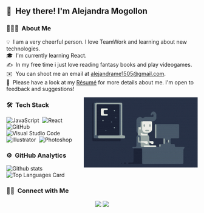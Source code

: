 


## 👋 &nbsp;Hey there! I'm Alejandra Mogollon 

### 👨🏻‍💻 &nbsp;About Me

💡 &nbsp;I am a very cheerful person. I love TeamWork and learning about new technologies.\
🎓 &nbsp;I'm currently learning React.\
✍️ &nbsp;In my free time i just love reading fantasy books and play videogames.\
✉️ &nbsp;You can shoot me an email at alejandrame1505@gmail.com.\
📄 &nbsp;Please have a look at my [Résumé](https://ibb.co/hHCd72g) for more details about me. I'm open to feedback and suggestions!


<img alt="Night Coding" src="https://raw.githubusercontent.com/AVS1508/AVS1508/master/assets/Night-Coding.gif" align="right"/>

### 🛠 &nbsp;Tech Stack


![JavaScript](https://img.shields.io/badge/-JavaScript-05122A?style=flat&logo=javascript)&nbsp;
![React](https://img.shields.io/badge/-React-05122A?style=flat&logo=react)&nbsp;
![GitHub](https://img.shields.io/badge/-GitHub-05122A?style=flat&logo=github)&nbsp;
![Visual Studio Code](https://img.shields.io/badge/-Visual%20Studio%20Code-05122A?style=flat&logo=visual-studio-code&logoColor=007ACC)&nbsp;
![Illustrator](https://img.shields.io/badge/-Illustrator-05122A?style=flat&logo=adobe-illustrator)&nbsp;
![Photoshop](https://img.shields.io/badge/-Photoshop-05122A?style=flat&logo=adobe-photoshop)&nbsp;


### ⚙️ &nbsp;GitHub Analytics

![Github stats](https://github-readme-stats.vercel.app/api?username=AlejandraMogollon&theme=tokyonight&show_icons=true&count_private=true)
![Top Languages Card](https://github-readme-stats.vercel.app/api/top-langs/?username=AlejandraMogollon&theme=highcontrast&show)

### 🤝🏻 &nbsp;Connect with Me

<p align="center">
<a href="https://linkedin.com/in/alejandrame"><img src="https://img.shields.io/badge/-Alejandra%20Mogollon%20-0077B5?style=flat&logo=Linkedin&logoColor=white"/></a>
<a href="mailto:alejandrame1505@gmail.com"><img src="https://img.shields.io/badge/-alejandrame1505@gmail.com-D14836?style=flat&logo=Gmail&logoColor=white"/></a>

</p>
